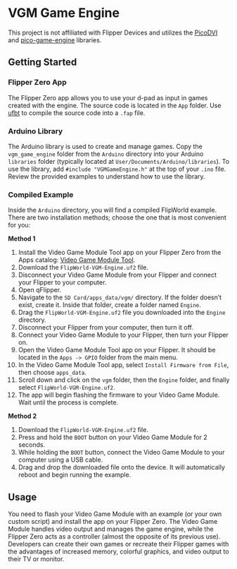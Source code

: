 # VGM Game Engine
This project is not affiliated with Flipper Devices and utilizes the [PicoDVI](https://github.com/Wren6991/PicoDVI) and [pico-game-engine](https://github.com/jblanked/pico-game-engine) libraries.

## Getting Started

### Flipper Zero App
The Flipper Zero app allows you to use your d-pad as input in games created with the engine. The source code is located in the `App` folder. Use [ufbt](https://github.com/flipperdevices/flipperzero-ufbt) to compile the source code into a `.fap` file.

### Arduino Library
The Arduino library is used to create and manage games. Copy the `vgm_game_engine` folder from the `Arduino` directory into your Arduino `libraries` folder (typically located at `User/Documents/Arduino/libraries`). To use the library, add `#include "VGMGameEngine.h"` at the top of your `.ino` file. Review the provided examples to understand how to use the library.

### Compiled Example
Inside the `Arduino` directory, you will find a compiled FlipWorld example. There are two installation methods; choose the one that is most convenient for you:

**Method 1**
1. Install the Video Game Module Tool app on your Flipper Zero from the Apps catalog: [Video Game Module Tool](https://lab.flipper.net/apps/video_game_module_tool).
2. Download the `FlipWorld-VGM-Engine.uf2` file.
3. Disconnect your Video Game Module from your Flipper and connect your Flipper to your computer.
4. Open qFlipper.
5. Navigate to the `SD Card/apps_data/vgm/` directory. If the folder doesn’t exist, create it. Inside that folder, create a folder named `Engine`.
6. Drag the `FlipWorld-VGM-Engine.uf2` file you downloaded into the `Engine` directory.
7. Disconnect your Flipper from your computer, then turn it off.
8. Connect your Video Game Module to your Flipper, then turn your Flipper on.
9. Open the Video Game Module Tool app on your Flipper. It should be located in the `Apps -> GPIO` folder from the main menu.
10. In the Video Game Module Tool app, select `Install Firmware from File`, then choose `apps_data`.
11. Scroll down and click on the `vgm` folder, then the `Engine` folder, and finally select `FlipWorld-VGM-Engine.uf2`.
12. The app will begin flashing the firmware to your Video Game Module. Wait until the process is complete.

**Method 2**
1. Download the `FlipWorld-VGM-Engine.uf2` file.
2. Press and hold the `BOOT` button on your Video Game Module for 2 seconds.
3. While holding the `BOOT` button, connect the Video Game Module to your computer using a USB cable.
4. Drag and drop the downloaded file onto the device. It will automatically reboot and begin running the example.

## Usage
You need to flash your Video Game Module with an example (or your own custom script) and install the app on your Flipper Zero. The Video Game Module handles video output and manages the game engine, while the Flipper Zero acts as a controller (almost the opposite of its previous use). Developers can create their own games or recreate their Flipper games with the advantages of increased memory, colorful graphics, and video output to their TV or monitor.
